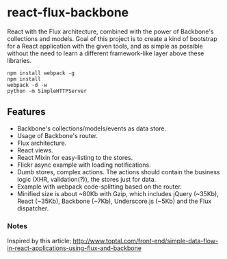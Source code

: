 react-flux-backbone
===================

React with the Flux architecture, combined with the power of Backbone's collections and models.
Goal of this project is to create a kind of bootstrap for a React application with the given tools, 
and as simple as possible without the need to learn a different framework-like layer above these libraries.

````
npm install webpack -g
npm install
webpack -d -w
python -m SimpleHTTPServer
````

## Features
- Backbone's collections/models/events as data store.
- Usage of Backbone's router.
- Flux architecture.
- React views.
- React Mixin for easy-listing to the stores.
- Flickr async example with loading notifications.
- Dumb stores, complex actions. The actions should contain the business logic (XHR, validation(?)), 
the stores just for data.
- Example with webpack code-splitting based on the router.
- Minified size is about ~80Kb with Gzip, which includes jQuery (~35Kb), React (~35Kb), Backbone (~7Kb), 
Underscore.js (~5Kb) and the Flux dispatcher.

### Notes
Inspired by this article; http://www.toptal.com/front-end/simple-data-flow-in-react-applications-using-flux-and-backbone
